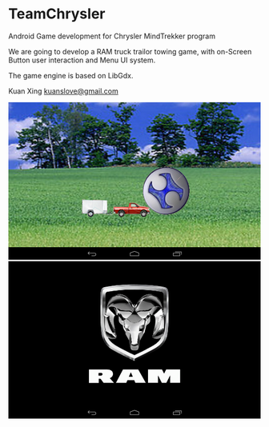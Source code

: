 TeamChrysler
============

Android Game development for Chrysler MindTrekker program


We are going to develop a RAM truck trailor towing game, with on-Screen Button user interaction
and Menu UI system.

The game engine is based on LibGdx.




Kuan Xing
kuanslove@gmail.com


![Alt text](/ScreenShot/Screenshot_2013-10-08-14-44-41.png?raw=true "Optional Title")
![Alt text](/ScreenShot/Screenshot_2013-10-08-14-44-31.png?raw=true "Optional Title")

